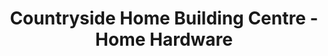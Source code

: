 ---
title: "Countryside Home Building Centre - Home Hardware"
url: /fisher-branch/countryside-home-building-centre-home-hardware/
shop: hardware
---